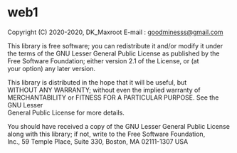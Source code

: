 # web1
Copyright (C) 2020-2020, DK_Maxroot
E-mail : goodminesss@gmail.com

This library is free software; you can redistribute it and/or modify it 
under the terms of the GNU Lesser General Public License as published by 
the Free Software Foundation; either version 2.1 of the License, or (at  
your option) any later version. 

This library is distributed in the hope that it will be useful, but  
WITHOUT ANY WARRANTY; without even the implied warranty of  
MERCHANTABILITY or FITNESS FOR A PARTICULAR PURPOSE. See the GNU Lesser  
General Public License for more details. 

You should have received a copy of the GNU Lesser General Public License  
along with this library; if not, write to the Free Software Foundation,  
Inc., 59 Temple Place, Suite 330, Boston, MA 02111-1307 USA
